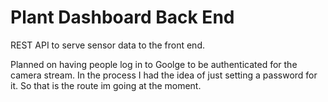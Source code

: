 # Plant Dashboard Back End
REST API to serve sensor data to the front end. 

Planned on having people log in to Goolge to be authenticated for the camera stream. In the process I had the idea of just setting a password for it. So that is the route im going at the moment. 
